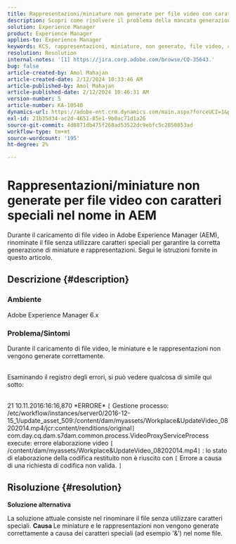 ```yaml
---
title: Rappresentazioni/miniature non generate per file video con caratteri speciali nel nome in AEM
description: Scopri come risolvere il problema della mancata generazione di rendering o miniature per file video in Adobe Experience Manager.
solution: Experience Manager
product: Experience Manager
applies-to: Experience Manager
keywords: KCS, rappresentazioni, miniature, non generato, file video, carattere speciale, nome, AEM, Adobe Experience Manager
resolution: Resolution
internal-notes: '[1] https://jira.corp.adobe.com/browse/CQ-35643.'
bug: false
article-created-by: Amol Mahajan
article-created-date: 2/12/2024 10:33:46 AM
article-published-by: Amol Mahajan
article-published-date: 2/12/2024 10:46:31 AM
version-number: 5
article-number: KA-10540
dynamics-url: https://adobe-ent.crm.dynamics.com/main.aspx?forceUCI=1&pagetype=entityrecord&etn=knowledgearticle&id=2d5bf62d-92c9-ee11-9079-6045bd006b4b
exl-id: 21b35d34-ac2d-4651-85e1-9b0ac71d1a26
source-git-commit: 4d8871db475f268ad53522dc9ebfc5c2850853ad
workflow-type: tm+mt
source-wordcount: '195'
ht-degree: 2%

---
```


# Rappresentazioni/miniature non generate per file video con caratteri speciali nel nome in AEM


Durante il caricamento di file video in Adobe Experience Manager (AEM), rinominate il file senza utilizzare caratteri speciali per garantire la corretta generazione di miniature e rappresentazioni. Segui le istruzioni fornite in questo articolo.

## Descrizione {#description}


### <b>Ambiente</b>

Adobe Experience Manager 6.x



### <b>Problema/Sintomi</b>

Durante il caricamento di file video, le miniature e le rappresentazioni non vengono generate correttamente.

<br>Esaminando il registro degli errori, si può vedere qualcosa di simile qui sotto:

<br>21 10.11.2016:16:16,870 \*ERRORE\* `[` Gestione processo: /etc/workflow/instances/server0/2016-12-15_1/update_asset_509:/content/dam/myassets/Workplace&amp;UpdateVideo_08202014.mp4/jcr:content/renditions/original`]`  com.day.cq.dam.s7dam.common.process.VideoProxyServiceProcess execute: errore elaborazione video `[` /content/dam/myassets/Workplace&amp;UpdateVideo_08202014.mp4`]`  : lo stato di elaborazione della codifica restituito non è riuscito con `[` Errore a causa di una richiesta di codifica non valida. `]`

## Risoluzione {#resolution}


<b>Soluzione alternativa</b>

La soluzione attuale consiste nel rinominare il file senza utilizzare caratteri speciali.
<b>Causa </b>
Le miniature e le rappresentazioni non vengono generate correttamente a causa dei caratteri speciali (ad esempio &#39;&amp;&#39;) nel nome file.
